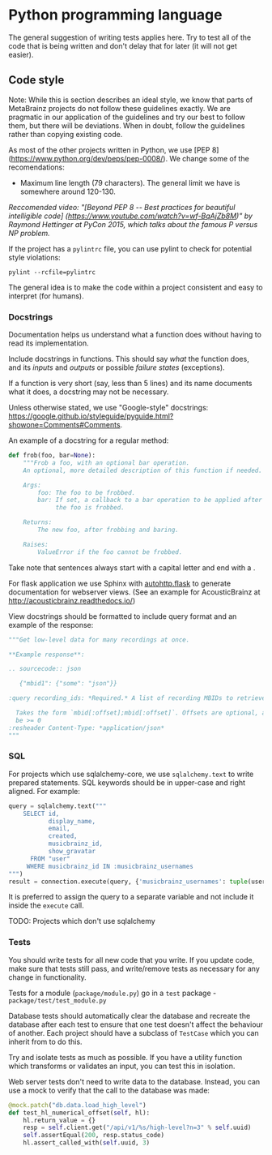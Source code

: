 # Python programming language

The general suggestion of writing tests applies here. Try to test all of the
code that is being written and don't delay that for later (it will not get
easier).

## Code style

Note: While this is section describes an ideal style, we know that parts of MetaBrainz
projects do not follow these guidelines exactly. We are pragmatic in our application of the
guidelines and try our best to follow them, but there will be deviations. When in doubt, follow
the guidelines rather than copying existing code.

As most of the other projects written in Python, we use [PEP 8]
(https://www.python.org/dev/peps/pep-0008/).  We change some of the recomendations:

* Maximum line length (79 characters). The general limit we have is somewhere around 120-130.

*Reccomended video: "[Beyond PEP 8 -- Best practices for beautiful intelligible code]
(https://www.youtube.com/watch?v=wf-BqAjZb8M)" by Raymond Hettinger at PyCon 2015,
which talks about the famous P versus NP problem.*

If the project has a `pylintrc` file, you can use pylint to check for potential style violations:

    pylint --rcfile=pylintrc

The general idea is to make the code within a project consistent and easy to interpret (for humans).


### Docstrings

Documentation helps us understand what a function does without having to read its implementation.

Include docstrings in functions. This should say *what* the function does, and its *inputs*
and *outputs* or possible *failure states* (exceptions).

If a function is very short (say, less than 5 lines) and its name documents what it does,
a docstring may not be necessary.

Unless otherwise stated, we use "Google-style" docstrings:
https://google.github.io/styleguide/pyguide.html?showone=Comments#Comments.

An example of a docstring for a regular method:

```python
def frob(foo, bar=None):
    """Frob a foo, with an optional bar operation.
    An optional, more detailed description of this function if needed.

    Args:
        foo: The foo to be frobbed.
        bar: If set, a callback to a bar operation to be applied after
             the foo is frobbed.

    Returns:
        The new foo, after frobbing and baring.

    Raises:
        ValueError if the foo cannot be frobbed.
```

Take note that sentences always start with a capital letter and end with a .


For flask application we use Sphinx with [autohttp.flask](https://pythonhosted.org/sphinxcontrib-httpdomain/)
to generate documentation for webserver views.
(See an example for AcousticBrainz at http://acousticbrainz.readthedocs.io/)

View docstrings should be formatted to include query format and an example of the response:

```python
"""Get low-level data for many recordings at once.

**Example response**:

.. sourcecode:: json

   {"mbid1": {"some": "json"}}

:query recording_ids: *Required.* A list of recording MBIDs to retrieve

  Takes the form `mbid[:offset];mbid[:offset]`. Offsets are optional, and should
  be >= 0
:resheader Content-Type: *application/json*
"""
```


### SQL

For projects which use sqlalchemy-core, we use `sqlalchemy.text` to write prepared statements. SQL keywords
should be in upper-case and right aligned. For example:

```python
query = sqlalchemy.text("""
    SELECT id,
           display_name,
           email,
           created,
           musicbrainz_id,
           show_gravatar
      FROM "user"
     WHERE musicbrainz_id IN :musicbrainz_usernames
""")
result = connection.execute(query, {'musicbrainz_usernames': tuple(usernames)})
```

It is preferred to assign the query to a separate variable and not include it inside the
`execute` call.

TODO: Projects which don't use sqlalchemy

### Tests

You should write tests for all new code that you write. If you update code, make sure that
tests still pass, and write/remove tests as necessary for any change in functionality.

Tests for a module (`package/module.py`) go in a `test` package - `package/test/test_module.py`

Database tests should automatically clear the database and recreate the database after each test
to ensure that one test doesn't affect the behaviour of another. Each project should have a subclass
of `TestCase` which you can inherit from to do this.

Try and isolate tests as much as possible. If you have a utility function which transforms or validates
an input, you can test this in isolation.

Web server tests don't need to write data to the database. Instead, you can use a mock to verify
that the call to the database was made:

```python
@mock.patch("db.data.load_high_level")
def test_hl_numerical_offset(self, hl):
    hl.return_value = {}
    resp = self.client.get("/api/v1/%s/high-level?n=3" % self.uuid)
    self.assertEqual(200, resp.status_code)
    hl.assert_called_with(self.uuid, 3)
```


